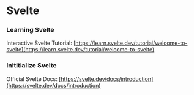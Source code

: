 # Svelte

### Learning Svelte

Interactive Svelte Tutorial: [https://learn.svelte.dev/tutorial/welcome-to-svelte](https://learn.svelte.dev/tutorial/welcome-to-svelte)

### Inititialize Svelte

Official Svelte Docs: [https://svelte.dev/docs/introduction](https://svelte.dev/docs/introduction)